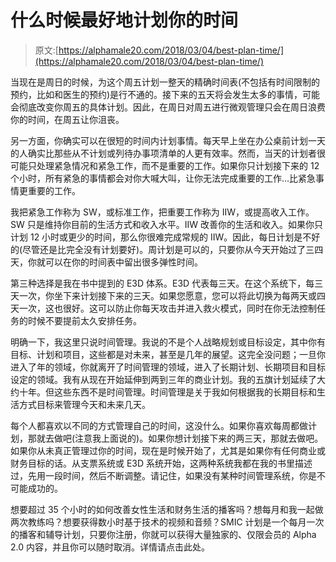 # 什么时候最好地计划你的时间

> 原文:[https://alphamale20.com/2018/03/04/best-plan-time/](https://alphamale20.com/2018/03/04/best-plan-time/)

当现在是周日的时候，为这个周五计划一整天的精确时间表(不包括有时间限制的预约，比如和医生的预约)是行不通的。接下来的五天将会发生太多的事情，可能会彻底改变你周五的具体计划。因此，在周日对周五进行微观管理只会在周日浪费你的时间，在周五让你沮丧。

另一方面，你确实可以在很短的时间内计划事情。每天早上坐在办公桌前计划一天的人确实比那些从不计划或列待办事项清单的人更有效率。然而，当天的计划者很可能只处理紧急情况和紧急工作，而不是重要的工作。如果你只计划接下来的 12 个小时，所有紧急的事情都会对你大喊大叫，让你无法完成重要的工作…比紧急事情更重要的工作。

我把紧急工作称为 SW，或标准工作，把重要工作称为 IIW，或提高收入工作。SW 只是维持你目前的生活方式和收入水平。IIW 改善你的生活和收入。如果你只计划 12 小时或更少的时间，那么你很难完成常规的 IIW。因此，每日计划是不好的(尽管还是比完全没有计划要好)。周计划是可以的，只要你从今天开始过了三四天，你就可以在你的时间表中留出很多弹性时间。

第三种选择是我在书中提到的 E3D 体系。E3D 代表每三天。在这个系统下，每三天一次，你坐下来计划接下来的三天。如果您愿意，您可以将此切换为每两天或四天一次，这也很好。这可以防止你每天攻击并进入救火模式，同时在你无法控制任务的时候不要提前太久安排任务。

明确一下，我这里只说时间管理。我说的不是个人战略规划或目标设定，其中你有目标、计划和项目，这些都是对未来，甚至是几年的展望。这完全没问题；一旦你进入了年的领域，你就离开了时间管理的领域，进入了长期计划、长期项目和目标设定的领域。我有从现在开始延伸到两到三年的商业计划。我的五旗计划延续了大约十年。但这些东西不是时间管理。时间管理是关于我如何根据我的长期目标和生活方式目标来管理今天和未来几天。

每个人都喜欢以不同的方式管理自己的时间，这没什么。如果你喜欢每周都做计划，那就去做吧(注意我上面说的)。如果你想计划接下来的两三天，那就去做吧。如果你从未真正管理过你的时间，现在是时候开始了，尤其是如果你有任何商业或财务目标的话。从支票系统或 E3D 系统开始，这两种系统我都在我的书里描述过，先用一段时间，然后不断调整。请记住，如果没有某种时间管理系统，你是不可能成功的。

想要超过 35 个小时的如何改善女性生活和财务生活的播客吗？想每月和我一起做两次教练吗？想要获得数小时基于技术的视频和音频？SMIC 计划是一个每月一次的播客和辅导计划，只要你注册，你就可以获得大量独家的、仅限会员的 Alpha 2.0 内容，并且你可以随时取消。详情请点击此处。